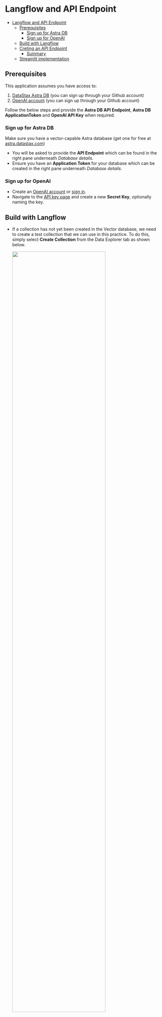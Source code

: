 # Langflow and API Endpoint

- [Langflow and API Endpoint](#langflow-and-api-endpoint)
   * [Prerequisites](#prerequisites)
      + [Sign up for Astra DB](#sign-up-for-astra-db)
      + [Sign up for OpenAI](#sign-up-for-openai)
   * [Build with Langflow](#build-with-langflow)
   * [Creting an API Endpoint](#creting-an-api-endpoint)
      + [Summary](#summary)
   * [Streamlit implementation](#streamlit-implementation)

## Prerequisites
This application assumes you have access to:
1. [DataStax Astra DB](https://astra.datastax.com) (you can sign up through your Github account)
2. [OpenAI account](https://platform.openai.com/signup) (you can sign up through your Github account)

Follow the below steps and provide the **Astra DB API Endpoint**, **Astra DB ApplicationToken** and **OpenAI API Key** when required.

### Sign up for Astra DB
Make sure you have a vector-capable Astra database (get one for free at [astra.datastax.com](https://astra.datastax.com))
- You will be asked to provide the **API Endpoint** which can be found in the right pane underneath *Database details*.
- Ensure you have an **Application Token** for your database which can be created in the right pane underneath *Database details*.

### Sign up for OpenAI
- Create an [OpenAI account](https://platform.openai.com/signup) or [sign in](https://platform.openai.com/login).
- Navigate to the [API key page](https://platform.openai.com/account/api-keys) and create a new **Secret Key**, optionally naming the key.

## Build with Langflow

- If a collection has not yet been created in the Vector database, we need to create a test collection that we can use in this practice. To do this, simply select **Create Collection** from the Data Explorer tab as shown below.

    <p align="left">
    <img  { width=80% } src="./images/3.png">
    </p>


- In AstraUI at [astra.datastax.com](https://astra.datastax.com), click the **Build with Langflow** option as shown below.

- If you don't have a project yet, select **Vector Store RAG** from the **+New Project** option.

    <p align="left"> <img  { width=100% } src="./images/2.png"></p>

- This will bring up an existing **RAG** flow. From this point on, we just need to make the necessary selections.

    <p align="left"> <img  { width=100% } src="./images/4.png"></p>

- First, we make the necessary selections in the flow below to ingest the file we uploaded into the database we created.

    - **Path:** The path where the file to be loaded is located
    - **Model:** The OpenAI model on which the tests will be performed
    - **OpenAI API Key:** A unique identifier that allows users to access OpenAI's models through the API
    - **Collection:** The name of the AstraDB Collection
    - **Astra DB  Application Token:** Used to authenticate applications accessing the DataStax Astra database
    - **Database:** Vector database name

    <p align="left"> <img  { width=100% } src="./images/5.png"></p>

- When we press the play button in the Astra DB box on the right, the data ingestion flow will start and the file we uploaded will be inserted into the Collection in the Database we defined. We can confirm this by going back to the AstraDB interface and checking the collection we created.

    <p align="left"> <img  { width=100% } src="./images/6.png"></p>

- Now, in the flow above, let's define the variables: Text, OpenAI API Key, Database, and Collection. Then, click the pop button in the top right of the Chat Output box. Let's try asking a question to the document we inserted by typing *tell me about something interesting* in the text field to see how the model reacts.

- If there's a green check mark in the upper right corner of the Chat Output box, as shown below, it means the flow has worked without any issues. 

    <p align="left"> <img  { width=100% } src="./images/7.png"></p>

- If we select the Playground option at the bottom left of the page, we can measure the reaction by asking more questions to the inserted data on the screen that appears.

    <p align="left"> <img  { width=100% } src="./images/8.png"></p>


## Creting an API Endpoint

After this step, we will call the created Langflow application using the API endpoint.

1. From the API selection at the bottom right of the page, we select the Python API, activate the Tweaks option, and then copy the Python code from there.

2. We'll make the necessary changes by pasting the copied code into Visual Studio or a similar tool.

3.  Before making changes, you can optionally create a virtual environment. Virtual environments allow you to have a stable, reproducible, and portable environment. You control which package versions are installed and when they are upgraded.
For more information, refer to: [How to create a Virtual Environment](https://github.com/oktytncy/build-rag-chatbot/blob/main/README.md#create-a-virtual-environment-optional)

4. Ensure You Have the Right Environment

    ```bash
    python --version
    ```

    or 

    ```bash
    python3 --version
    ```

- Install Required Libraries: If you haven't already, install the necessary libraries. Open a terminal and run:

    ```bash
    pip install requests argparse langflow
    ```

5. Prepare Your Script
    - Define the **APPLICATION_TOKEN** variable 
    - Delete the **"input_value":  "tell me about something interesting",** line.
    - If you're going to call variables from the operating system like I do, add the line ```import os``` to your Python code.
    - Here's how it should look:
        ```python
        import argparse
        import json
        from argparse import RawTextHelpFormatter
        import requests
        import os
        from typing import Optional
        import warnings
        try:
            from langflow.load import upload_file
        except ImportError:
            warnings.warn("Langflow provides a function to help you upload files to the flow. Please install langflow to use it.")
            upload_file = None

        BASE_API_URL = "https://api.langflow.astra.datastax.com"
        LANGFLOW_ID = "83fb1d94-ce3c-4308-a098-6efe83048579"
        FLOW_ID = "f89bde0b-a538-498b-945e-d2f62758d0fd"
        ENDPOINT = "" # You can set a specific endpoint name in the flow settings
        APPLICATION_TOKEN = os.getenv('ASTRA_DB_VECTOR_TOKEN')


        # You can tweak the flow by adding a tweaks dictionary
        # e.g {"OpenAI-XXXXX": {"model_name": "gpt-4"}}
        TWEAKS = {
        "ChatInput-ReSAq": {
            "files": "",
            "sender": "User",
            "sender_name": "User",
            "session_id": "",
            "should_store_message": True
        },
        ...
        ```

6. Now, let's run our first test. We will ask the questions in this phase of the application parametrically.

    ``` bash
    % python run_langflow.py "tell me about something interesting"
    ```

- And here is the output;
    ```bash
    {
    "session_id": "f89bde0b-a538-498b-945e-d2f62758d0fd",
    "outputs": [
        {
        "inputs": {
            "input_value": "tell me about something interesting"
        },
        "outputs": [
            {
            "results": {
                "message": {
                "text_key": "text",
                "data": {
                    "text": "The Tesla Model S Plaid is an interesting vehicle due to its remarkable performance capabilities. It boasts the quickest acceleration of any production vehicle, achieving 0-60 mph in just 1.99 seconds. This is made possible by its Tri-Motor All-Wheel Drive system, which maintains over 1,000 horsepower up to a top speed of 200 mph. Additionally, the Model S Plaid features a 22-speaker, 960-watt audio system with Active Road Noise Reduction for an immersive sound experience. Its interior includes a 17-inch touchscreen with high resolution and responsiveness, enhancing the cinematic experience for gaming and movies. The car also supports wireless and 36-watt USB-C charging, ensuring devices stay powered on the go. With over-the-air software updates, the Model S continues to improve over time, offering features like Enhanced Autopilot and Full Self-Driving capabilities.",
                    "sender": "Machine",
                    "sender_name": "AI",
                    "session_id": "f89bde0b-a538-498b-945e-d2f62758d0fd",
                    "files": [],
                    "timestamp": "2024-10-11 14:43:24",
                    "flow_id": "f89bde0b-a538-498b-945e-d2f62758d0fd"
                },
    ```

### Summary

So far, we've quickly built our RAG application with Langflow, ingested our file to the vector database, and successfully asked our first question via the API endpoint. The next step is to make the application more user-friendly.

## Streamlit implementation

First off, to make the Python code cleaner and easier to follow, we move all TWEAKS parameters to the tweaks.json file in the tweaks folder and ensure that the parameters in the code are now read from this file.

**Important :** Changed all True to true, False to false, and None to null, as required by JSON syntax.

```json
{
    "ChatInput-ReSAq": {
      "files": "",
      "sender": "User",
      "sender_name": "User",
      "session_id": "",
      "should_store_message": true
    },
    "AstraVectorStoreComponent-AqKJU": {
      "api_endpoint": "https://19e7aba0-88d0-4e5c-9b13-07019d95061a-us-east-2.apps.astra.datastax.com",
      "batch_size": null,
      "bulk_delete_concurrency": null,
      "bulk_insert_batch_concurrency": null,
      "bulk_insert_overwrite_concurrency": null,
      "collection_indexing_policy": "",
      "collection_name": "my_store",
      "metadata_indexing_exclude": "",
      "metadata_indexing_include": "",
      "metric": "",
      "namespace": "",
      "number_of_results": 4,
      "pre_delete_collection": false,
      "search_filter": {},
      "search_input": "",
      "search_score_threshold": 0,
      "search_type": "Similarity",
      "setup_mode": "Sync",
      "token": "ASTRA_DB_APPLICATION_TOKEN"
    },
    "ParseData-X1paD": {
      "sep": "\n",
      "template": "{text}"
  // Add more components here as needed...
}
```

The updated version of the code should be as follows.

- Make sure to update the LANGFLOW_ID, FLOW_ID, and APPLICATION_TOKEN parameters based on your environment.

```python
import argparse
import json
import requests
import os
import warnings
from argparse import RawTextHelpFormatter
from typing import Optional

# Import upload_file if available
try:
    from langflow.load import upload_file
except ImportError:
    warnings.warn("Langflow provides a function to help you upload files to the flow. Please install langflow to use it.")
    upload_file = None

BASE_API_URL = "https://api.langflow.astra.datastax.com"
LANGFLOW_ID = "your_langflow_id"
FLOW_ID = "your_flow_id"
ENDPOINT = ""  # You can set a specific endpoint name in the flow settings
APPLICATION_TOKEN = os.getenv('ASTRA_DB_VECTOR_TOKEN')

# Load tweaks from the external tweaks.json file
def load_tweaks():
    tweaks_file_path = os.path.join('tweaks', 'tweaks.json')
    with open(tweaks_file_path, 'r') as file:
        return json.load(file)

def run_flow(message: str,
             endpoint: str,
             output_type: str = "chat",
             input_type: str = "chat",
             tweaks: Optional[dict] = None,
             application_token: Optional[str] = None) -> dict:
    """
    Run a flow with a given message and optional tweaks.

    :param message: The message to send to the flow
    :param endpoint: The ID or the endpoint name of the flow
    :param tweaks: Optional tweaks to customize the flow
    :return: The JSON response from the flow
    """
    api_url = f"{BASE_API_URL}/lf/{LANGFLOW_ID}/api/v1/run/{endpoint}"

    payload = {
        "input_value": message,
        "output_type": output_type,
        "input_type": input_type,
    }
    headers = None
    if tweaks:
        payload["tweaks"] = tweaks
    if application_token:
        headers = {"Authorization": "Bearer " + application_token, "Content-Type": "application/json"}
    response = requests.post(api_url, json=payload, headers=headers)
    return response.json()

def main():
    parser = argparse.ArgumentParser(description="""Run a flow with a given message and optional tweaks.
Run it like: python <your file>.py "your message here" --endpoint "your_endpoint" --tweaks '{"key": "value"}'""",
                                     formatter_class=RawTextHelpFormatter)
    parser.add_argument("message", type=str, help="The message to send to the flow")
    parser.add_argument("--endpoint", type=str, default=ENDPOINT or FLOW_ID, help="The ID or the endpoint name of the flow")
    parser.add_argument("--tweaks", type=str, help="JSON string representing the tweaks to customize the flow", default=None)
    parser.add_argument("--application_token", type=str, default=APPLICATION_TOKEN, help="Application Token for authentication")
    parser.add_argument("--output_type", type=str, default="chat", help="The output type")
    parser.add_argument("--input_type", type=str, default="chat", help="The input type")
    parser.add_argument("--upload_file", type=str, help="Path to the file to upload", default=None)
    parser.add_argument("--components", type=str, help="Components to upload the file to", default=None)

    args = parser.parse_args()

    # Load tweaks from file if --tweaks is not provided
    if args.tweaks:
        try:
            tweaks = json.loads(args.tweaks)
        except json.JSONDecodeError:
            raise ValueError("Invalid tweaks JSON string")
    else:
        tweaks = load_tweaks()

    if args.upload_file:
        if not upload_file:
            raise ImportError("Langflow is not installed. Please install it to use the upload_file function.")
        elif not args.components:
            raise ValueError("You need to provide the components to upload the file to.")
        tweaks = upload_file(file_path=args.upload_file, host=BASE_API_URL, flow_id=ENDPOINT, components=args.components, tweaks=tweaks)

    response = run_flow(
        message=args.message,
        endpoint=args.endpoint,
        output_type=args.output_type,
        input_type=args.input_type,
        tweaks=tweaks,
        application_token=args.application_token
    )

    print(json.dumps(response, indent=2))

if __name__ == "__main__":
    main()
```

- One of the key reasons for simplifying this way is that we can configure the RAG application by just updating the tweaks.json file, without needing to modify the code itself.

1. In order to perform streamlit integration, the necessary library must first be installed.

    ```python
    pip install streamlit
    ```

2. To use streamlit, update the code as follows and update the run_flow defining function while doing so.

    ```python
    import streamlit as st

    # Function to run flow with Streamlit inputs
    def run_flow(message: str, tweaks: dict, endpoint: str = "your-endpoint", output_type: str = "chat", input_type: str = "chat"):
        BASE_API_URL = "https://api.langflow.astra.datastax.com"
        LANGFLOW_ID = "your_langflow_id"
        api_url = f"{BASE_API_URL}/lf/{LANGFLOW_ID}/api/v1/run/{endpoint}"

        payload = {
            "input_value": message,
            "output_type": output_type,
            "input_type": input_type,
            "tweaks": tweaks
        }

        application_token = os.getenv('ASTRA_DB_VECTOR_TOKEN')
        headers = {"Authorization": f"Bearer {application_token}", "Content-Type": "application/json"}
        response = requests.post(api_url, json=payload, headers=headers)
        return response.json()

    # Streamlit app setup
    st.title('LangFlow Chat Application')

    # User input text box
    user_message = st.text_input('Enter your message')

    # Display tweaks (for demonstration purposes)
    tweaks = load_tweaks()
    st.write("Tweaks: ", tweaks)

    # When the user submits a message, call the API
    if st.button('Send'):
        if user_message:
            st.write(f"Sending message: {user_message}")
            response = run_flow(user_message, tweaks=tweaks)
            # Display the response from the API
            st.write("Response: ", response)
        else:
            st.write("Please enter a message.")
    ```

3. This part of the code still doesn't generate good output, and the parameters aren't flexible. To make it more user-friendly, we're making some key parameters adjustable.

    ```python
    import streamlit as st
    import json
    import os
    import requests

    # Load tweaks from file
    def load_tweaks():
        tweaks_file_path = os.path.join('tweaks', 'tweaks.json')
        with open(tweaks_file_path, 'r') as file:
            return json.load(file)

    # Function to run flow with Streamlit inputs
    def run_flow(message: str, tweaks: dict, endpoint: str = "your_flow_id", output_type: str = "chat", input_type: str = "chat"):
        BASE_API_URL = "https://api.langflow.astra.datastax.com"
        LANGFLOW_ID = "your_langflow_id"
        api_url = f"{BASE_API_URL}/lf/{LANGFLOW_ID}/api/v1/run/{endpoint}"

        payload = {
            "input_value": message,
            "output_type": output_type,
            "input_type": input_type,
            "tweaks": tweaks
        }

        application_token = os.getenv('ASTRA_DB_VECTOR_TOKEN')
        headers = {"Authorization": f"Bearer {application_token}", "Content-Type": "application/json"}
        response = requests.post(api_url, json=payload, headers=headers)
        
        if response.status_code == 200:
            return response.json()  # Return the JSON response to be processed
        else:
            return {"error": f"Request failed with status code {response.status_code}"}

    # Function to extract message from the response
    def extract_message(response: dict):
        try:
            # Navigate through the nested response to find the message text
            message_text = response['outputs'][0]['outputs'][0]['results']['message']['data']['text']
            return message_text
        except KeyError:
            return "Error: Unable to extract message from the response."

    # Streamlit app setup
    st.title('LangFlow Chat Application')

    # User input text box
    user_message = st.text_input('Enter your message')

    # Load tweaks but do not display them on the page
    tweaks = load_tweaks()

    # Add configurable parameters for session-level tweaking
    st.sidebar.header("Session-Level Configurations")

    # Selectable models (dropdown)
    model = st.sidebar.selectbox('Select Model', [
        'gpt-4o', 'gpt-4o-mini', 'gpt-4-turbo', 'gpt-4-turbo-preview', 'gpt-4', 'gpt-3.5-turbo', 'gpt-3.5-turbo-125'],
        index=0
    )
    tweaks['OpenAIModel-cU5Dl']['model_name'] = model

    # Selectable model_name (dropdown)
    model_name = st.sidebar.selectbox('Select Embedding Model', [
        'text-embedding-3-small', 'text-embedding-3-large', 'text-embedding-ada-002'],
        index=0
    )
    tweaks['OpenAIEmbeddings-Rljdq']['model'] = model_name

    # Add temperature parameter (slider)
    temperature = st.sidebar.slider('Temperature', min_value=0.0, max_value=1.0, value=tweaks.get('OpenAIModel-cU5Dl', {}).get('temperature', 0.7), step=0.01)
    tweaks['OpenAIModel-cU5Dl']['temperature'] = temperature


    # When the user submits a message, call the API
    if st.button('Send'):
        if user_message:
            st.write(f"Sending message: {user_message}")

            # Call the run_flow function and get the response
            response = run_flow(user_message, tweaks=tweaks)
            
            # Extract and display only the message part
            extracted_message = extract_message(response)
            st.write("Response: ", extracted_message)
        else:
            st.write("Please enter a message.")
    ```

    - You can check out the final version of the application below.

    ```python
    streamlit run app.py
    ```

    <p align="left"> <img  { width=100% } src="./images/9.png"></p>

4. The next step will be to read the langflow_id and flow_id parameters from a config file instead of hardcoding them in the code. Create a folder named conf and place a config.json file inside it with the following structure:

    ```json
    {
    "langflow_id": "your_langflow_id",
    "flow_id": "your_flow_id"
    }
    ```

- Here’s the updated code that loads langflow_id and flow_id from the config.json file:

    ```python
    import streamlit as st
    import json
    import os
    import requests

    # Load configuration from config.json file
    def load_config():
        config_file_path = os.path.join('conf', 'config.json')
        with open(config_file_path, 'r') as file:
            return json.load(file)

    # Load tweaks from file
    def load_tweaks():
        tweaks_file_path = os.path.join('tweaks', 'tweaks.json')
        with open(tweaks_file_path, 'r') as file:
            return json.load(file)

    # Function to run flow with Streamlit inputs
    def run_flow(message: str, tweaks: dict, config: dict, output_type: str = "chat", input_type: str = "chat"):
        BASE_API_URL = "https://api.langflow.astra.datastax.com"
        langflow_id = config['langflow_id']
        flow_id = config['flow_id']
        api_url = f"{BASE_API_URL}/lf/{langflow_id}/api/v1/run/{flow_id}"

        payload = {
            "input_value": message,
            "output_type": output_type,
            "input_type": input_type,
            "tweaks": tweaks
        }

        application_token = os.getenv('ASTRA_DB_VECTOR_TOKEN')
        headers = {"Authorization": f"Bearer {application_token}", "Content-Type": "application/json"}
        response = requests.post(api_url, json=payload, headers=headers)
        
        if response.status_code == 200:
            return response.json()  # Return the JSON response to be processed
        else:
            return {"error": f"Request failed with status code {response.status_code}"}

    # Function to extract message from the response
    def extract_message(response: dict):
        try:
            # Navigate through the nested response to find the message text
            message_text = response['outputs'][0]['outputs'][0]['results']['message']['data']['text']
            return message_text
        except KeyError:
            return "Error: Unable to extract message from the response."

    # Streamlit app setup
    st.title('LangFlow Chat Application')

    # Load configuration file
    config = load_config()

    # User input text box
    user_message = st.text_input('Enter your message')

    # Load tweaks but do not display them on the page
    tweaks = load_tweaks()

    # Add configurable parameters for session-level tweaking
    st.sidebar.header("Session-Level Configurations")

    # Configurable chunk_overlap (slider)
    chunk_overlap = st.sidebar.slider('Chunk Overlap', min_value=0, max_value=500, value=tweaks.get('SplitText-EmpzC', {}).get('chunk_overlap', 200))
    tweaks['SplitText-EmpzC']['chunk_overlap'] = chunk_overlap

    # Configurable chunk_size (slider)
    chunk_size = st.sidebar.slider('Chunk Size', min_value=500, max_value=2000, value=tweaks.get('SplitText-EmpzC', {}).get('chunk_size', 1000))
    tweaks['SplitText-EmpzC']['chunk_size'] = chunk_size

    # Selectable models (dropdown)
    model = st.sidebar.selectbox('Select Model', [
        'gpt-4o', 'gpt-4o-mini', 'gpt-4-turbo', 'gpt-4-turbo-preview', 'gpt-4', 'gpt-3.5-turbo', 'gpt-3.5-turbo-125'],
        index=0
    )
    tweaks['OpenAIModel-cU5Dl']['model_name'] = model

    # Selectable model_name (dropdown)
    model_name = st.sidebar.selectbox('Select Embedding Model', [
        'text-embedding-3-small', 'text-embedding-3-large', 'text-embedding-ada-002'],
        index=0
    )
    tweaks['OpenAIEmbeddings-Rljdq']['model'] = model_name

    # When the user submits a message, call the API
    if st.button('Send'):
        if user_message:
            st.write(f"Sending message: {user_message}")

            # Call the run_flow function and get the response
            response = run_flow(user_message, tweaks=tweaks, config=config)
            
            # Extract and display only the message part
            extracted_message = extract_message(response)
            st.write("Response: ", extracted_message)
        else:
            st.write("Please enter a message.")
    ```

5. Now let's run one more test to make sure everything's exactly how we want it.

    ```python
    streamlit run app.py
    ```